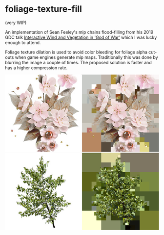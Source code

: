 # foliage-texture-fill
(very WIP)

An implementation of Sean Feeley's mip chains flood-filling from his 2019 GDC talk [Interactive Wind and Vegetation in 'God of War'](https://schedule2019.gdconf.com/session/interactive-wind-and-vegetation-in-god-of-war/860472) which I was lucky enough to attend.

Foliage texture dilation is used to avoid color bleeding for foliage alpha cut-outs when game engines generate mip maps. Traditionally this was done by blurring the image a couple of times. The proposed solution is faster and has a higher compression rate.

![](test1.jpg)
![](test2.jpg)
